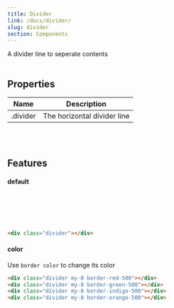 ```yaml
---
title: Divider
link: /docs/divider/
slug: divider
section: Components
---
```


A divider line to seperate contents
<br>
<br>


## Properties
<table class="ro-table-group ro-table-group-outline">
  <thead>
    <tr>
      <th>Name</th>
      <th>Description</th>
    </tr>
  </thead>
  <tbody class="align-baseline">
    <tr>
      <td>.divider</td>
      <td>
        The horizontal divider line
      </td>
    </tr>
  </tbody>
</table>
<br>
<br>

## Features
#### default
<br>
<br>
<div class="divider"></div>
<br>
<br>

```html {}
<div class="divider"></div>
```



#### color
Use `border color` to change its color

<div class="divider my-8 border-red-500"></div>
<div class="divider my-8 border-green-500"></div>
<div class="divider my-8 border-indigo-500"></div>
<div class="divider my-8 border-orange-500"></div>

```html {}
<div class="divider my-8 border-red-500"></div>
<div class="divider my-8 border-green-500"></div>
<div class="divider my-8 border-indigo-500"></div>
<div class="divider my-8 border-orange-500"></div>
```

